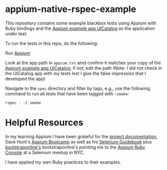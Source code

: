 appium-native-rspec-example
===========================

This repository contains some example blackbox tests using Appium with Ruby bindings and the [Appium example app UICatalog](http://github.com/appium/sample-code/blob/master/sample-code/examples/ruby/UICatalog.app.zip) as the application under test.

To run the tests in this repo, do the following:

Run [Appium](https://github.com/appium/appium) 

Look at the app path in <code>appium.txt</code> amd confirm it matches your copy of the [Appium example app UICatalog](http://github.com/appium/sample-code/blob/master/sample-code/examples/ruby/UICatalog.app.zip); if not, edit the path
(Note: I did not check in the UICatalog app with my tests lest I give the false impression that I developed the app)

Navigate to the <code>spec</code> directory and filter by tags, e.g., use the following command to run all tests that have been tagged with <code>:smoke</code>:

```
rspec . -t smoke
```

Helpful Resources
=================
In my learning Appium I have been grateful for the [project  documentation](http://appium.io/slate/en/master/?ruby#), Dave Hunt's [Appium Bootcamp](http://sauceio.com/index.php/2014/07/appium-bootcamp-get-started-with-appium-testing-chapter-1/) as well as his [Selenium Guidebook](http://davehaeffner.com/selenium-guidebook/) plus 
[bootstraponline's](http://www.github.com/bootstraponline)
bootstraponline's pointing me to the [Appium Ruby Console](https://github.com/appium/ruby_console) at a Selenium meetup in NYC.

I have applied my own Ruby practices to their examples.
